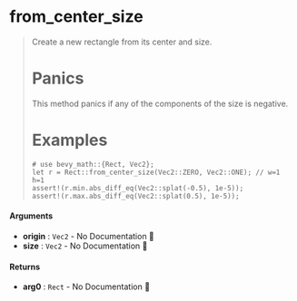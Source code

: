 # from\_center\_size

>  Create a new rectangle from its center and size.
>  # Panics
>  This method panics if any of the components of the size is negative.
>  # Examples
>  ```
>  # use bevy_math::{Rect, Vec2};
>  let r = Rect::from_center_size(Vec2::ZERO, Vec2::ONE); // w=1 h=1
>  assert!(r.min.abs_diff_eq(Vec2::splat(-0.5), 1e-5));
>  assert!(r.max.abs_diff_eq(Vec2::splat(0.5), 1e-5));
>  ```

#### Arguments

- **origin** : `Vec2` \- No Documentation 🚧
- **size** : `Vec2` \- No Documentation 🚧

#### Returns

- **arg0** : `Rect` \- No Documentation 🚧